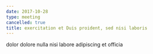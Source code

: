 ```yaml
---
date: 2017-10-28
type: meeting
cancelled: true
title: exercitation et Duis proident, sed nisi laboris
---
```

dolor dolore nulla nisi labore adipiscing et officia